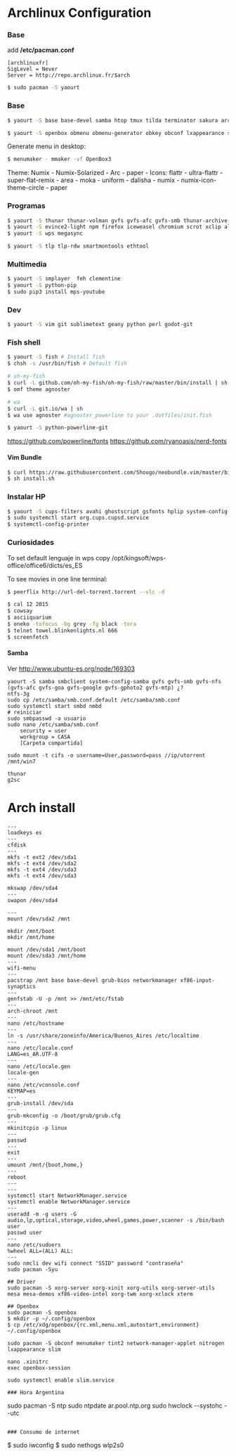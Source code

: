 # Archlinux Configuration

### Base

add **/etc/pacman.conf**
```
[archlinuxfr]
SigLevel = Never
Server = http://repo.archlinux.fr/$arch
```

```bash
$ sudo pacman -S yaourt
```

### Base
```bash
$ yaourt -S base base-devel samba htop tmux tilda terminator sakura archey3 wget nethogs jre8-openjdk mlocate xdiskusage iptraf lxrandr xorg-xkill
```

```bash
$ yaourt -S openbox obmenu obmenu-generator obkey obconf lxappearance slim slim-themes xorg-xev menumaker nitrogen tint2  gsimplecal pnmixer volumeicon pavucontrol reflector xscreensaver gmrun plank galculator clipit
```

Generate menu in desktop:
```bash
$ menumaker - mmaker -vf OpenBox3
```

Theme: Numix - Numix-Solarized - Arc - paper - 
Icons: flattr - ultra-flattr - super-flat-remix - area - moka - uniform - dalisha - numix - numix-icon-theme-circle - paper

### Programas
```bash
$ yaourt -S thunar thunar-volman gvfs gvfs-afc gvfs-smb thunar-archive-plugin xarchiver unrar unzip zip reactor
$ yaourt -S evince2-light npm firefox iceweasel chromium scrot xclip alsa-utils alsa-ogg flashplugin transmission-gtk mirage
$ yaourt -S wps megasync 

```

```bash
$ yaourt -S tlp tlp-rdw smartmontools ethtool
```

### Multimedia
```bash
$ yaourt -S smplayer  feh clementine
$ yaourt -S python-pip
$ sudo pip3 install mps-youtube
```

### Dev
```bash
$ yaourt -S vim git sublimetext geany python perl godot-git
```

### Fish shell
```bash
$ yaourt -S fish # Install fish
$ chsh -s /usr/bin/fish # Default fish

# oh-my-fish
$ curl -L github.com/oh-my-fish/oh-my-fish/raw/master/bin/install | sh
$ omf theme agnoster

# wa
$ curl -L git.io/wa | sh
$ wa use agnoster #agnoster_powerline to your .dotfiles/init.fish

$ yaourt -S python-powerline-git
```

https://github.com/powerline/fonts
https://github.com/ryanoasis/nerd-fonts

#### Vim Bundle
```bash
$ curl https://raw.githubusercontent.com/Shougo/neobundle.vim/master/bin/install.sh > install.sh
$ sh install.sh
```

### Instalar HP
```bash
$ yaourt -S cups-filters avahi ghostscript gsfonts hplip system-config-printer
$ sudo systemctl start org.cups.cupsd.service
$ systemctl-config-printer
```

### Curiosidades
To set default lenguaje in wps copy /opt/kingsoft/wps-office/office6/dicts/es_ES

To see movies in one line terminal:
```bash
$ peerflix http://url-del-torrent.torrent --vlc -d
```
```bash
$ cal 12 2015
$ cowsay
$ asciiquarium
$ oneko -tofocus -bg grey -fg black -tora
$ telnet towel.blinkenlights.nl 666
$ screenfetch
```

#### Samba

Ver http://www.ubuntu-es.org/node/169303

```
yaourt -S samba smbclient system-config-samba gvfs gvfs-smb gvfs-nfs  (gvfs-afc gvfs-goa gvfs-google gvfs-gphoto2 gvfs-mtp) ¿?
ntfs-3g 
sudo cp /etc/samba/smb.conf.default /etc/samba/smb.conf
sudo systemctl start smbd nmbd
# reiniciar
sudo smbpasswd -a usuario
sudo nano /etc/samba/smb.conf
    security = user
    workgroup = CASA
    [Carpeta compartida]
```

```
sudo mount -t cifs -o username=User,password=pass //ip/utorrent /mnt/win7
```

```
thunar
g2sc
```

# Arch install

```
---
loadkeys es
---
cfdisk
---
mkfs -t ext2 /dev/sda1
mkfs -t ext4 /dev/sda2
mkfs -t ext4 /dev/sda3
mkfs -t ext4 /dev/sda3

mkswap /dev/sda4
---
swapon /dev/sda4

---
mount /dev/sda2 /mnt

mkdir /mnt/boot
mkdir /mnt/home

mount /dev/sda1 /mnt/boot
mount /dev/sda3 /mnt/home
---
wifi-menu
---
pacstrap /mnt base base-devel grub-bios networkmanager xf86-input-synaptics
---
genfstab -U -p /mnt >> /mnt/etc/fstab
---
arch-chroot /mnt
---
nano /etc/hostname
---
ln -s /usr/share/zoneinfo/America/Buenos_Aires /etc/localtime
---
nano /etc/locale.conf
LANG=es_AR.UTF-8
---
nano /etc/locale.gen
locale-gen
---
nano /etc/vconsole.conf
KEYMAP=es
---
grub-install /dev/sda
---
grub-mkconfig -o /boot/grub/grub.cfg
---
mkinitcpio -p linux
---
passwd
---
exit
---
umount /mnt/{boot,home,}
---
reboot
---
---
systemctl start NetworkManager.service
systemctl enable NetworkManager.service
---
useradd -m -g users -G audio,lp,optical,storage,video,wheel,games,power,scanner -s /bin/bash user
passwd user
---
nano /etc/sudoers
%wheel ALL=(ALL) ALL:
---
sudo nmcli dev wifi connect "SSID" password "contraseña"
sudo pacman -Syu

## Driver
sudo pacman -S xorg-server xorg-xinit xorg-utils xorg-server-utils mesa mesa-demos xf86-video-intel xorg-twm xorg-xclock xterm

## Openbox
sudo pacman -S openbox
$ mkdir -p ~/.config/openbox
$ cp /etc/xdg/openbox/{rc.xml,menu.xml,autostart,environment} ~/.config/openbox

sudo pacman -S obconf menumaker tint2 network-manager-applet nitrogen lxappearance slim

nano .xinitrc
exec openbox-session

sudo systemctl enable slim.service

### Hora Argentina
```
sudo pacman -S ntp
sudo ntpdate ar.pool.ntp.org
sudo hwclock --systohc --utc
```

### Consumo de internet
```
$ sudo iwconfig
$ sudo nethogs wlp2s0
```

